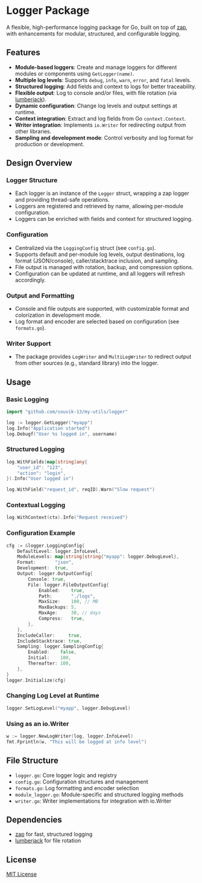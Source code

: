 # Logger Package

A flexible, high-performance logging package for Go, built on top of [zap](https://github.com/uber-go/zap), with enhancements for modular, structured, and configurable logging.

## Features

- **Module-based loggers**: Create and manage loggers for different modules or components using `GetLogger(name)`.
- **Multiple log levels**: Supports `debug`, `info`, `warn`, `error`, and `fatal` levels.
- **Structured logging**: Add fields and context to logs for better traceability.
- **Flexible output**: Log to console and/or files, with file rotation (via [lumberjack](https://github.com/natefinch/lumberjack)).
- **Dynamic configuration**: Change log levels and output settings at runtime.
- **Context integration**: Extract and log fields from Go `context.Context`.
- **Writer integration**: Implements `io.Writer` for redirecting output from other libraries.
- **Sampling and development mode**: Control verbosity and log format for production or development.

## Design Overview

### Logger Structure

- Each logger is an instance of the `Logger` struct, wrapping a zap logger and providing thread-safe operations.
- Loggers are registered and retrieved by name, allowing per-module configuration.
- Loggers can be enriched with fields and context for structured logging.

### Configuration

- Centralized via the `LoggingConfig` struct (see `config.go`).
- Supports default and per-module log levels, output destinations, log format (JSON/console), caller/stacktrace inclusion, and sampling.
- File output is managed with rotation, backup, and compression options.
- Configuration can be updated at runtime, and all loggers will refresh accordingly.

### Output and Formatting

- Console and file outputs are supported, with customizable format and colorization in development mode.
- Log format and encoder are selected based on configuration (see `formats.go`).

### Writer Support

- The package provides `LogWriter` and `MultiLogWriter` to redirect output from other sources (e.g., standard library) into the logger.

## Usage

### Basic Logging

```go
import "github.com/souvik-13/my-utils/logger"

log := logger.GetLogger("myapp")
log.Info("Application started")
log.Debugf("User %s logged in", username)
```

### Structured Logging

```go
log.WithFields(map[string]any{
    "user_id": "123",
    "action": "login",
}).Info("User logged in")

log.WithField("request_id", reqID).Warn("Slow request")
```

### Contextual Logging

```go
log.WithContext(ctx).Info("Request received")
```

### Configuration Example

```go
cfg := &logger.LoggingConfig{
    DefaultLevel: logger.InfoLevel,
    ModuleLevels: map[string]string{"myapp": logger.DebugLevel},
    Format:       "json",
    Development:  true,
    Output: logger.OutputConfig{
        Console: true,
        File: logger.FileOutputConfig{
            Enabled:    true,
            Path:       "./logs",
            MaxSize:    100, // MB
            MaxBackups: 5,
            MaxAge:     30, // days
            Compress:   true,
        },
    },
    IncludeCaller:     true,
    IncludeStacktrace: true,
    Sampling: logger.SamplingConfig{
        Enabled:    false,
        Initial:    100,
        Thereafter: 100,
    },
}
logger.Initialize(cfg)
```

### Changing Log Level at Runtime

```go
logger.SetLogLevel("myapp", logger.DebugLevel)
```

### Using as an io.Writer

```go
w := logger.NewLogWriter(log, logger.InfoLevel)
fmt.Fprintln(w, "This will be logged at info level")
```

## File Structure

- `logger.go`: Core logger logic and registry
- `config.go`: Configuration structures and management
- `formats.go`: Log formatting and encoder selection
- `module_logger.go`: Module-specific and structured logging methods
- `writer.go`: Writer implementations for integration with io.Writer

## Dependencies

- [zap](https://github.com/uber-go/zap) for fast, structured logging
- [lumberjack](https://github.com/natefinch/lumberjack) for file rotation

## License

[MIT License](LICENSE)
